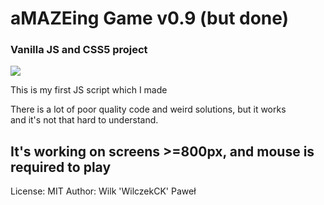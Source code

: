 <h1> aMAZEing Game v0.9 (but done)</h1>
<h3> Vanilla JS and CSS5 project</h3>
<img src="https://image.prntscr.com/image/5qRYmgWDQyC0IazGH0QhMA.png" />
<p>This is my first JS script which I made</p>
There is a lot of poor quality code and weird solutions, but it works<br>
and it's not that hard to understand.

<h2>It's working on screens >=800px, and mouse is required to play</h2>
License: MIT
Author: Wilk 'WilczekCK' Paweł
